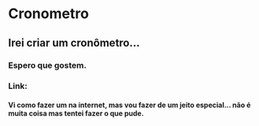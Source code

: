 # Cronometro

## Irei criar um cronômetro...
### Espero que gostem.
### Link: 
#### Vi como fazer um na internet, mas vou fazer de um jeito especial... não é muita coisa mas tentei fazer o que pude.

